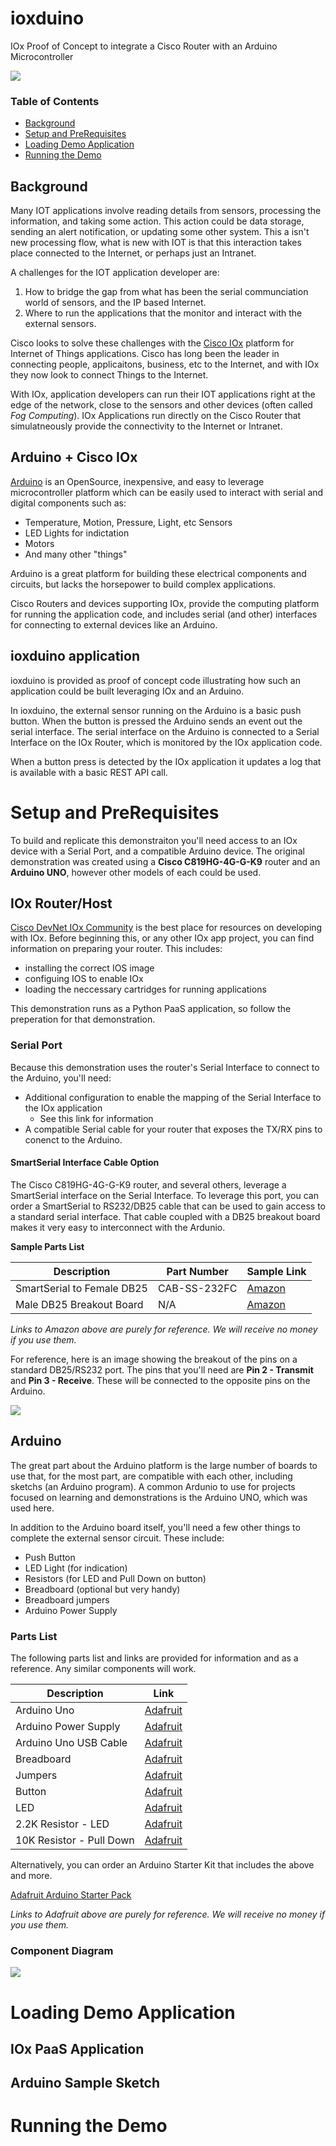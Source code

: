 # ioxduino
IOx Proof of Concept to integrate a Cisco Router with an Arduino Microcontroller

![](resources/setup_image2.jpg)

### Table of Contents 

* [Background](#background)
* [Setup and PreRequisites](#setup-and-prerequisites)
* [Loading Demo Application](#loading-demo-application)
* [Running the Demo](#running-the-demo)

## Background

Many IOT applications involve reading details from sensors, processing the information, and taking some action.  This action could be data storage, sending an alert notification, or updating some other system.  This a isn't new processing flow, what is new with IOT is that this interaction takes place connected to the Internet, or perhaps just an Intranet.  

A challenges for the IOT application developer are: 

1. How to bridge the gap from what has been the serial communciation world of sensors, and the IP based Internet.  
2. Where to run the applications that the monitor and interact with the external sensors.  

Cisco looks to solve these challenges with the [Cisco IOx]() platform for Internet of Things applications.  Cisco has long been the leader in connecting people, applicaitons, business, etc to the Internet, and with IOx they now look to connect Things to the Internet.  

With IOx, application developers can run their IOT applications right at the edge of the network, close to the sensors and other devices (often called *Fog Computing*).  IOx Applications run directly on the Cisco Router that simulatneously provide the connectivity to the Internet or Intranet.  

## Arduino + Cisco IOx

[Arduino]() is an OpenSource, inexpensive, and easy to leverage microcontroller platform which can be easily used to interact with serial and digital components such as: 

* Temperature, Motion, Pressure, Light, etc Sensors 
* LED Lights for indictation
* Motors
* And many other "things"

Arduino is a great platform for building these electrical components and circuits, but lacks the horsepower to build complex applications.  

Cisco Routers and devices supporting IOx, provide the computing platform for running the application code, and includes serial (and other) interfaces for connecting to external devices like an Arduino.  

## ioxduino application 

ioxduino is provided as proof of concept code illustrating how such an application could be built leveraging IOx and an Arduino.  

In ioxduino, the external sensor running on the Arduino is a basic push button.  When the button is pressed the Arduino sends an event out the serial interface.  The serial interface on the Arduino is connected to a Serial Interface on the IOx Router, which is monitored by the IOx application code.  

When a button press is detected by the IOx application it updates a log that is available with a basic REST API call.  


# Setup and PreRequisites 

To build and replicate this demonstraiton you'll need access to an IOx device with a Serial Port, and a compatible Arduino device.  The original demonstration was created using a **Cisco C819HG-4G-G-K9** router and an **Arduino UNO**, however other models of each could be used.  

## IOx Router/Host 

[Cisco DevNet IOx Community]() is the best place for resources on developing with IOx.  Before beginning this, or any other IOx app project, you can find information on preparing your router.  This includes: 

* installing the correct IOS image 
* configuing IOS to enable IOx 
* loading the neccessary cartridges for running applications

This demonstration runs as a Python PaaS application, so follow the preperation for that demonstration.  

### Serial Port 

Because this demonstration uses the router's Serial Interface to connect to the Arduino, you'll need: 

* Additional configuration to enable the mapping of the Serial Interface to the IOx application
	* See this link for information []()
* A compatible Serial cable for your router that exposes the TX/RX pins to conenct to the Arduino.  

#### SmartSerial Interface Cable Option

The Cisco C819HG-4G-G-K9 router, and several others, leverage a SmartSerial interface on the Serial Interface.  To leverage this port, you can order a SmartSerial to RS232/DB25 cable that can be used to gain access to a standard serial interface.  That cable coupled with a DB25 breakout board makes it very easy to interconnect with the Ardunio.  

**Sample Parts List**

| Description | Part Number | Sample Link |
| ----------- | ----------- | ----------- |
| SmartSerial to Female DB25 | CAB-SS-232FC | [Amazon](https://www.amazon.com/Cisco-Smart-Serial-Female-CAB-SS-232FC/dp/B0064CQWDW/ref=sr_1_1?ie=UTF8&qid=1473424993&sr=8-1&keywords=smart+serial+to+db25) |
| Male DB25 Breakout Board | N/A | [Amazon](https://www.amazon.com/Swellder-Connector-25-pin-Terminal-Breakout/dp/B00V7S79BW/ref=sr_1_2?s=electronics&ie=UTF8&qid=1473425100&sr=1-2&keywords=db25+breakout) |

*Links to Amazon above are purely for reference.  We will receive no money if you use them.*

For reference, here is an image showing the breakout of the pins on a standard DB25/RS232 port.  The pins that you'll need are **Pin 2 - Transmit** and **Pin 3 - Receive**.  These will be connected to the opposite pins on the Arduino.  

![](resources/db25-pinout.gif)

## Arduino 

The great part about the Arduino platform is the large number of boards to use that, for the most part, are compatible with each other, including sketchs (an Arduino program).  A common Ardunio to use for projects focused on learning and demonstrations is the Arduino UNO, which was used here.  

In addition to the Arduino board itself, you'll need a few other things to complete the external sensor circuit.  These include: 

* Push Button
* LED Light (for indication)
* Resistors (for LED and Pull Down on button)
* Breadboard (optional but very handy)
* Breadboard jumpers
* Arduino Power Supply

### Parts List 

The following parts list and links are provided for information and as a reference.  Any similar components will work.  

| Description | Link | 
| ----------- | ---- | 
| Arduino Uno | [Adafruit](https://www.adafruit.com/products/50) |
| Arduino Power Supply | [Adafruit](https://www.adafruit.com/products/63) |
| Arduino Uno USB Cable | [Adafruit](https://www.adafruit.com/products/62) |
| Breadboard | [Adafruit](https://www.adafruit.com/products/64) |
| Jumpers | [Adafruit](https://www.adafruit.com/products/153) |
| Button | [Adafruit](https://www.adafruit.com/products/367) |
| LED | [Adafruit](https://www.adafruit.com/products/299) |
| 2.2K Resistor - LED | [Adafruit](https://www.adafruit.com/products/2782) |
| 10K Resistor - Pull Down | [Adafruit](https://www.adafruit.com/products/2784) |

Alternatively, you can order an Arduino Starter Kit that includes the above and more.  

[Adafruit Arduino Starter Pack](https://www.adafruit.com/products/68)

*Links to Adafruit above are purely for reference.  We will receive no money if you use them.*

### Component Diagram 

![](resources/arduino_diagram.png)

# Loading Demo Application

## IOx PaaS Application


## Arduino Sample Sketch 


# Running the Demo

